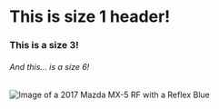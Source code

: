 # This is size 1 header!
### This is a size 3!
###### And this... is a size 6!

![Image of a 2017 Mazda MX-5 RF with a Reflex Blue](https://external-content.duckduckgo.com/iu/?u=https%3A%2F%2Fs3.amazonaws.com%2Fdi-enrollment-api%2Fmazda%2Fmodels%2F2017%2Fmazda-mx-5-miata-rf%2F03_colors%2Fexterior%2F2017-mx5-rf-gt-42b-blue-reflex-360-studio-00.jpg&f=1&nofb=1&ipt=e8d935bf3e53bf0efc61ece293782ee6572b79f29c8f49c006647676e367d362&ipo=images)

